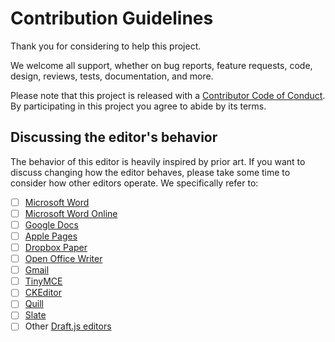 # Contribution Guidelines

Thank you for considering to help this project.

We welcome all support, whether on bug reports, feature requests, code, design, reviews, tests, documentation, and more.

Please note that this project is released with a [Contributor Code of Conduct](/docs/CODE_OF_CONDUCT.md). By participating in this project you agree to abide by its terms.

## Discussing the editor's behavior

The behavior of this editor is heavily inspired by prior art. If you want to discuss changing how the editor behaves, please take some time to consider how other editors operate. We specifically refer to:

* [ ] [Microsoft Word](https://products.office.com/en/word)
* [ ] [Microsoft Word Online](https://office.live.com/start/Word.aspx)
* [ ] [Google Docs](https://docs.google.com/)
* [ ] [Apple Pages](https://www.apple.com/lae/pages/)
* [ ] [Dropbox Paper](https://www.dropbox.com/paper)
* [ ] [Open Office Writer](https://www.openoffice.org/product/writer.html)
* [ ] [Gmail](https://www.google.com/gmail/)
* [ ] [TinyMCE](https://www.tinymce.com/)
* [ ] [CKEditor](https://ckeditor.com)
* [ ] [Quill](https://quilljs.com/)
* [ ] [Slate](http://slatejs.org/)
* [ ] Other [Draft.js editors](https://github.com/nikgraf/awesome-draft-js)
